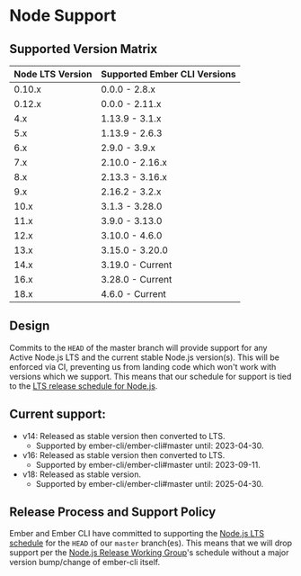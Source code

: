 # Node Support

## Supported Version Matrix

| Node LTS Version | Supported Ember CLI Versions |
| ---------------- | ---------------------------- |
| 0.10.x           | 0.0.0 - 2.8.x                |
| 0.12.x           | 0.0.0 - 2.11.x               |
| 4.x              | 1.13.9 - 3.1.x               |
| 5.x              | 1.13.9 - 2.6.3               |
| 6.x              | 2.9.0 - 3.9.x                |
| 7.x              | 2.10.0 - 2.16.x              |
| 8.x              | 2.13.3 - 3.16.x              |
| 9.x              | 2.16.2 - 3.2.x               |
| 10.x             | 3.1.3 - 3.28.0               |
| 11.x             | 3.9.0 - 3.13.0               |
| 12.x             | 3.10.0 - 4.6.0               |
| 13.x             | 3.15.0 - 3.20.0              |
| 14.x             | 3.19.0 - Current             |
| 16.x             | 3.28.0 - Current             |
| 18.x             | 4.6.0 - Current              |

## Design

Commits to the `HEAD` of the master branch will provide support for any Active
Node.js LTS and the current stable Node.js version(s).
This will be enforced via CI, preventing us from landing code which won't work
with versions which we support. This means that our schedule for support is
tied to the [LTS release schedule for
Node.js](https://github.com/nodejs/LTS#lts_schedule).

## Current support:

- v14: Released as stable version then converted to LTS.
  - Supported by ember-cli/ember-cli#master until: 2023-04-30.
- v16: Released as stable version then converted to LTS.
  - Supported by ember-cli/ember-cli#master until: 2023-09-11.
- v18: Released as stable version.
  - Supported by ember-cli/ember-cli#master until: 2025-04-30.

## Release Process and Support Policy

Ember and Ember CLI have committed to supporting the [Node.js LTS schedule](https://github.com/nodejs/LTS#lts-schedule)
for the `HEAD` of our `master` branch(es). This means that we will drop support
per the [Node.js Release Working Group](https://github.com/nodejs/Release)'s schedule without a major version
bump/change of ember-cli itself.
